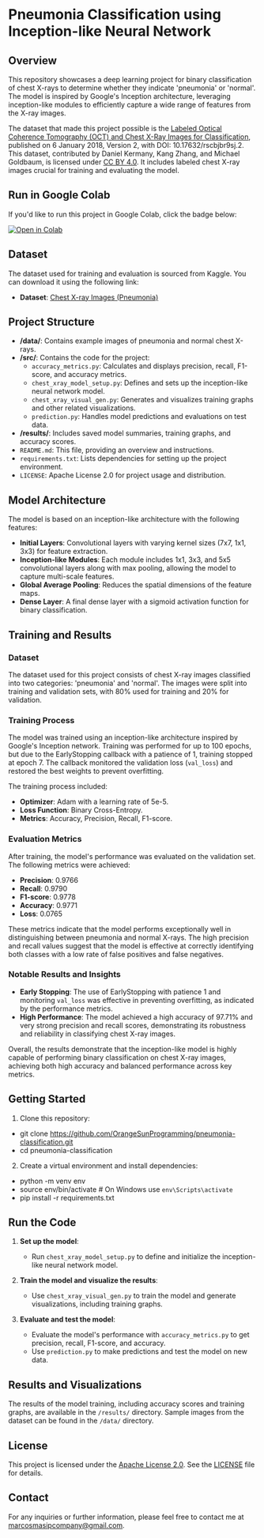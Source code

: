 # Pneumonia Classification using Inception-like Neural Network

## Overview

This repository showcases a deep learning project for binary classification of chest X-rays to determine whether they indicate 'pneumonia' or 'normal'. The model is inspired by Google's Inception architecture, leveraging inception-like modules to efficiently capture a wide range of features from the X-ray images.

The dataset that made this project possible is the [Labeled Optical Coherence Tomography (OCT) and Chest X-Ray Images for Classification](https://data.mendeley.com/datasets/rscbjbr9sj/2), published on 6 January 2018, Version 2, with DOI: 10.17632/rscbjbr9sj.2. This dataset, contributed by Daniel Kermany, Kang Zhang, and Michael Goldbaum, is licensed under [CC BY 4.0](https://creativecommons.org/licenses/by/4.0/). It includes labeled chest X-ray images crucial for training and evaluating the model.

## Run in Google Colab

If you'd like to run this project in Google Colab, click the badge below:

[![Open in Colab](https://colab.research.google.com/assets/colab-badge.svg)](https://colab.research.google.com/github/OrangeSunProgramming/Pneumonia_Classification_Prediction/blob/main/notebooks/chest_xray_classification.ipynb)


## Dataset

The dataset used for training and evaluation is sourced from Kaggle. You can download it using the following link:

- **Dataset**: [Chest X-ray Images (Pneumonia)](https://www.kaggle.com/datasets/paultimothymooney/chest-xray-pneumonia)

## Project Structure

- **/data/**: Contains example images of pneumonia and normal chest X-rays.
- **/src/**: Contains the code for the project:
  - `accuracy_metrics.py`: Calculates and displays precision, recall, F1-score, and accuracy metrics.
  - `chest_xray_model_setup.py`: Defines and sets up the inception-like neural network model.
  - `chest_xray_visual_gen.py`: Generates and visualizes training graphs and other related visualizations.
  - `prediction.py`: Handles model predictions and evaluations on test data.
- **/results/**: Includes saved model summaries, training graphs, and accuracy scores.
- `README.md`: This file, providing an overview and instructions.
- `requirements.txt`: Lists dependencies for setting up the project environment.
- `LICENSE`: Apache License 2.0 for project usage and distribution.

## Model Architecture

The model is based on an inception-like architecture with the following features:

- **Initial Layers**: Convolutional layers with varying kernel sizes (7x7, 1x1, 3x3) for feature extraction.
- **Inception-like Modules**: Each module includes 1x1, 3x3, and 5x5 convolutional layers along with max pooling, allowing the model to capture multi-scale features.
- **Global Average Pooling**: Reduces the spatial dimensions of the feature maps.
- **Dense Layer**: A final dense layer with a sigmoid activation function for binary classification.

## Training and Results

### Dataset

The dataset used for this project consists of chest X-ray images classified into two categories: 'pneumonia' and 'normal'. The images were split into training and validation sets, with 80% used for training and 20% for validation.

### Training Process

The model was trained using an inception-like architecture inspired by Google's Inception network. Training was performed for up to 100 epochs, but due to the EarlyStopping callback with a patience of 1, training stopped at epoch 7. The callback monitored the validation loss (`val_loss`) and restored the best weights to prevent overfitting.

The training process included:

- **Optimizer**: Adam with a learning rate of 5e-5.
- **Loss Function**: Binary Cross-Entropy.
- **Metrics**: Accuracy, Precision, Recall, F1-score.

### Evaluation Metrics

After training, the model's performance was evaluated on the validation set. The following metrics were achieved:

- **Precision**: 0.9766
- **Recall**: 0.9790
- **F1-score**: 0.9778
- **Accuracy**: 0.9771
- **Loss**: 0.0765

These metrics indicate that the model performs exceptionally well in distinguishing between pneumonia and normal X-rays. The high precision and recall values suggest that the model is effective at correctly identifying both classes with a low rate of false positives and false negatives.

### Notable Results and Insights

- **Early Stopping**: The use of EarlyStopping with patience 1 and monitoring `val_loss` was effective in preventing overfitting, as indicated by the performance metrics.
- **High Performance**: The model achieved a high accuracy of 97.71% and very strong precision and recall scores, demonstrating its robustness and reliability in classifying chest X-ray images.

Overall, the results demonstrate that the inception-like model is highly capable of performing binary classification on chest X-ray images, achieving both high accuracy and balanced performance across key metrics.


## Getting Started

1. Clone this repository:

  - git clone https://github.com/OrangeSunProgramming/pneumonia-classification.git
  - cd pneumonia-classification


2. Create a virtual environment and install dependencies:

  - python -m venv env
  - source env/bin/activate  # On Windows use `env\Scripts\activate`
  - pip install -r requirements.txt

## Run the Code

1. **Set up the model**:
   - Run `chest_xray_model_setup.py` to define and initialize the inception-like neural network model.

2. **Train the model and visualize the results**:
   - Use `chest_xray_visual_gen.py` to train the model and generate visualizations, including training graphs.

3. **Evaluate and test the model**:
   - Evaluate the model's performance with `accuracy_metrics.py` to get precision, recall, F1-score, and accuracy.
   - Use `prediction.py` to make predictions and test the model on new data.

## Results and Visualizations

The results of the model training, including accuracy scores and training graphs, are available in the `/results/` directory. Sample images from the dataset can be found in the `/data/` directory.

## License

This project is licensed under the [Apache License 2.0](https://opensource.org/licenses/Apache-2.0). See the [LICENSE](LICENSE) file for details.

## Contact

For any inquiries or further information, please feel free to contact me at marcosmasipcompany@gmail.com.
